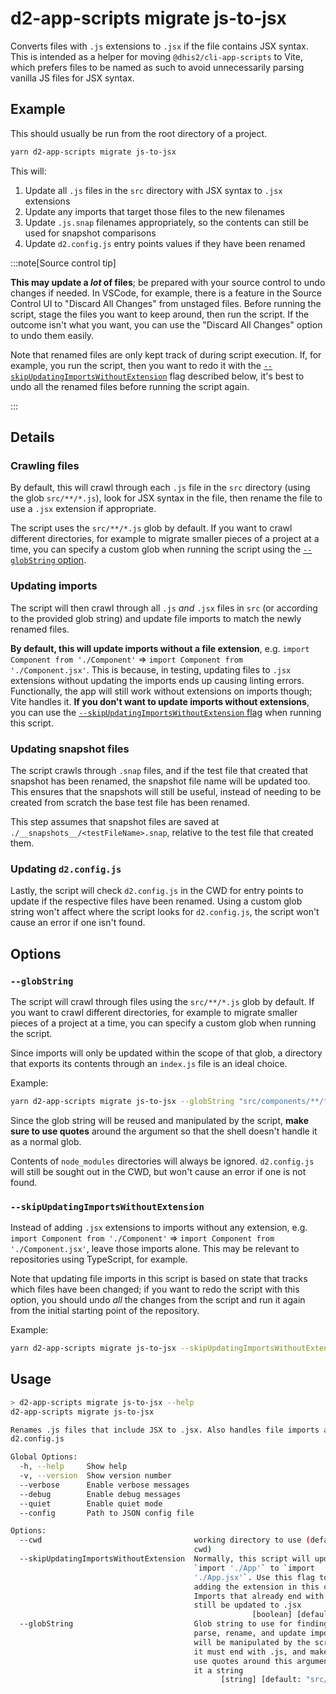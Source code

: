 # d2-app-scripts migrate js-to-jsx

Converts files with `.js` extensions to `.jsx` if the file contains JSX syntax. This is intended as a helper for moving `@dhis2/cli-app-scripts` to Vite, which prefers files to be named as such to avoid unnecessarily parsing vanilla JS files for JSX syntax.

## Example

This should usually be run from the root directory of a project.

```sh
yarn d2-app-scripts migrate js-to-jsx
```

This will:

1. Update all `.js` files in the `src` directory with JSX syntax to `.jsx` extensions
2. Update any imports that target those files to the new filenames
3. Update `.js.snap` filenames appropriately, so the contents can still be used for snapshot comparisons
4. Update `d2.config.js` entry points values if they have been renamed

:::note[Source control tip]

**This may update a _lot_ of files**; be prepared with your source control to undo changes if needed. In VSCode, for example, there is a feature in the Source Control UI to "Discard All Changes" from unstaged files. Before running the script, stage the files you want to keep around, then run the script. If the outcome isn't what you want, you can use the "Discard All Changes" option to undo them easily.

Note that renamed files are only kept track of during script execution. If, for example, you run the script, then you want to redo it with the [`--skipUpdatingImportsWithoutExtension`](#--skipupdatingimportswithoutextension) flag described below, it's best to undo all the renamed files before running the script again.

:::

## Details

### Crawling files

By default, this will crawl through each `.js` file in the `src` directory (using the glob `src/**/*.js`), look for JSX syntax in the file, then rename the file to use a `.jsx` extension if appropriate.

The script uses the `src/**/*.js` glob by default. If you want to crawl different directories, for example to migrate smaller pieces of a project at a time, you can specify a custom glob when running the script using the [`--globString` option](#--globstring).

### Updating imports

The script will then crawl through all `.js` _and_ `.jsx` files in `src` (or according to the provided glob string) and update file imports to match the newly renamed files.

**By default, this will update imports without a file extension**, e.g. `import Component from './Component'` => `import Component from './Component.jsx'`. This is because, in testing, updating files to `.jsx` extensions without updating the imports ends up causing linting errors. Functionally, the app will still work without extensions on imports though; Vite handles it. **If you don't want to update imports without extensions**, you can use the [`--skipUpdatingImportsWithoutExtension` flag](#--skipupdatingimportswithoutextension) when running this script.

### Updating snapshot files

The script crawls through `.snap` files, and if the test file that created that snapshot has been renamed, the snapshot file name will be updated too. This ensures that the snapshots will still be useful, instead of needing to be created from scratch the base test file has been renamed.

This step assumes that snapshot files are saved at `./__snapshots__/<testFileName>.snap`, relative to the test file that created them.

### Updating `d2.config.js`

Lastly, the script will check `d2.config.js` in the CWD for entry points to update if the respective files have been renamed. Using a custom glob string won't affect where the script looks for `d2.config.js`, the script won't cause an error if one isn't found.

## Options

### `--globString`

The script will crawl through files using the `src/**/*.js` glob by default. If you want to crawl different directories, for example to migrate smaller pieces of a project at a time, you can specify a custom glob when running the script.

Since imports will only be updated within the scope of that glob, a directory that exports its contents through an `index.js` file is an ideal choice.

Example:

```sh
yarn d2-app-scripts migrate js-to-jsx --globString "src/components/**/*.js"
```

Since the glob string will be reused and manipulated by the script, **make sure to use quotes** around the argument so that the shell doesn't handle it as a normal glob.

Contents of `node_modules` directories will always be ignored. `d2.config.js` will still be sought out in the CWD, but won't cause an error if one is not found.

### `--skipUpdatingImportsWithoutExtension`

Instead of adding `.jsx` extensions to imports without any extension, e.g. `import Component from './Component'` => `import Component from './Component.jsx'`, leave those imports alone. This may be relevant to repositories using TypeScript, for example.

Note that updating file imports in this script is based on state that tracks which files have been changed; if you want to redo the script with this option, you should undo _all_ the changes from the script and run it again from the initial starting point of the repository.

Example:

```sh
yarn d2-app-scripts migrate js-to-jsx --skipUpdatingImportsWithoutExtension
```

## Usage

```sh
> d2-app-scripts migrate js-to-jsx --help
d2-app-scripts migrate js-to-jsx

Renames .js files that include JSX to .jsx. Also handles file imports and
d2.config.js

Global Options:
  -h, --help     Show help                                             [boolean]
  -v, --version  Show version number                                   [boolean]
  --verbose      Enable verbose messages                               [boolean]
  --debug        Enable debug messages                                 [boolean]
  --quiet        Enable quiet mode                                     [boolean]
  --config       Path to JSON config file

Options:
  --cwd                                  working directory to use (defaults to
                                         cwd)
  --skipUpdatingImportsWithoutExtension  Normally, this script will update
                                         `import './App'` to `import
                                         './App.jsx'`. Use this flag to skip
                                         adding the extension in this case.
                                         Imports that already end with .js will
                                         still be updated to .jsx
                                                      [boolean] [default: false]
  --globString                           Glob string to use for finding files to
                                         parse, rename, and update imports. It
                                         will be manipulated by the script, so
                                         it must end with .js, and make sure to
                                         use quotes around this argument to keep
                                         it a string
                                               [string] [default: "src/**/*.js"]
```
